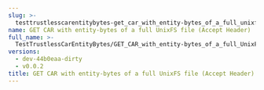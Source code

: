 ```yaml
---
slug: >-
  testtrustlesscarentitybytes-get_car_with_entity-bytes_of_a_full_unixfs_file_(accept_header)
name: GET CAR with entity-bytes of a full UnixFS file (Accept Header)
full_name: >-
  TestTrustlessCarEntityBytes/GET_CAR_with_entity-bytes_of_a_full_UnixFS_file_(Accept_Header)
versions:
  - dev-44b0eaa-dirty
  - v0.0.2
title: GET CAR with entity-bytes of a full UnixFS file (Accept Header)
---
```



